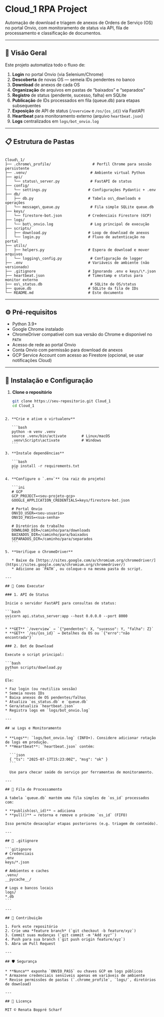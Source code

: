 # Cloud_1 RPA Project

Automação de download e triagem de anexos de Ordens de Serviço (OS) no portal Onvio, com monitoramento de status via API, fila de processamento e classificação de documentos.  

---

## 🚀 Visão Geral

Este projeto automatiza todo o fluxo de:

1. **Login** no portal Onvio (via Selenium/Chrome)  
2. **Descoberta** de novas OS — semeia IDs pendentes no banco  
3. **Download** de anexos de cada OS  
4. **Organização** de arquivos em pastas de “baixados” e “separados”  
5. **Registro** de status (pendente, sucesso, falha) em SQLite  
6. **Publicação** de IDs processados em fila (queue.db) para etapas subsequentes  
7. **Exposição** de API de status (`/overview` e `/os/{os_id}`) via FastAPI  
8. **Heartbeat** para monitoramento externo (arquivo `heartbeat.json`)  
9. **Logs** centralizados em `logs/bot_onvio.log`

---

## 📋 Estrutura de Pastas

```

Cloud\_1/
├── .chrome\_profile/                   # Perfil Chrome para sessão persistente
├── .venv/                             # Ambiente virtual Python
├── api/
│   └── status\_server.py              # FastAPI de status
├── config/
│   └── settings.py                   # Configurações Pydantic + .env
├── db/
│   ├── db.py                         # Tabela os\_downloads e operações
│   └── message\_queue.py              # Fila simple SQLite queue.db
├── keys/
│   └── firestore-bot.json            # Credenciais Firestore (GCP)
├── logs/
│   └── bot\_onvio.log                 # Log principal de execução
├── scripts/
│   ├── download.py                   # Loop de download de anexos
│   └── login.py                      # Fluxo de autenticação no portal
├── utils/
│   ├── helpers.py                    # Espera de download e mover arquivos
│   └── logging\_config.py             # Configuração de logger
├── .env                              # Variáveis de ambiente (não versionado)
├── .gitignore                        # Ignorando .env e keys/\*.json
├── heartbeat.json                    # Timestamp e status para monitor externo
├── os\_status.db                      # SQLite de OS/status
├── queue.db                          # SQLite da fila de IDs
└── README.md                         # Este documento

````

---

## ⚙️ Pré-requisitos

- Python 3.9+  
- Google Chrome instalado  
- ChromeDriver compatível com sua versão do Chrome e disponível no `PATH`  
- Acesso de rede ao portal Onvio  
- Conta Onvio com permissão para download de anexos  
- GCP Service Account com acesso ao Firestore (opcional, se usar notificações Cloud)  

---

## 🔧 Instalação e Configuração

1. **Clone o repositório**  
   ```bash
   git clone https://seu-repositorio.git Cloud_1
   cd Cloud_1
````

2. **Crie e ative o virtualenv**

   ```bash
   python -m venv .venv
   source .venv/bin/activate       # Linux/macOS
   .venv\Scripts\activate          # Windows
   ```

3. **Instale dependências**

   ```bash
   pip install -r requirements.txt
   ```

4. **Configure o `.env`** (na raiz do projeto)

   ```ini
   # GCP
   GCP_PROJECT=<seu-projeto-gcp>
   GOOGLE_APPLICATION_CREDENTIALS=keys/firestore-bot.json

   # Portal Onvio
   ONVIO_USER=<seu-usuario>
   ONVIO_PASS=<sua-senha>

   # Diretórios de trabalho
   DOWNLOAD_DIR=/caminho/para/downloads
   BAIXADOS_DIR=/caminho/para/baixados
   SEPARADOS_DIR=/caminho/para/separados
   ```

5. **Verifique o ChromeDriver**

   * Baixe da [https://sites.google.com/a/chromium.org/chromedriver/](https://sites.google.com/a/chromium.org/chromedriver/)
   * Adicione ao `PATH`, ou coloque-o na mesma pasta do script.

---

## 🏃 Como Executar

### 1. API de Status

Inicie o servidor FastAPI para consultas de status:

```bash
uvicorn api.status_server:app --host 0.0.0.0 --port 8000
```

* **GET** `/overview` → `{"pendentes": X, "sucesso": Y, "falha": Z}`
* **GET** `/os/{os_id}` → Detalhes da OS ou `{"erro":"não encontrada"}`

### 2. Bot de Download

Execute o script principal:

```bash
python scripts/download.py
```

Ele:

* Faz login (ou reutiliza sessão)
* Semeia novos IDs
* Baixa anexos de OS pendentes/falhas
* Atualiza `os_status.db` e `queue.db`
* Gera/atualiza `heartbeat.json`
* Registra logs em `logs/bot_onvio.log`

---

## 📊 Logs e Monitoramento

* **Logs**: `logs/bot_onvio.log` (INFO+). Considere adicionar rotação de logs em produção.
* **Heartbeat**: `heartbeat.json` contém:

  ```json
  { "ts": "2025-07-17T15:23:00Z", "msg": "ok" }
  ```

  Use para checar saúde do serviço por ferramentas de monitoramento.

---

## 🔄 Fila de Processamento

A tabela `queue.db` mantém uma fila simples de `os_id` processados com:

* **publish(os\_id)** → adiciona
* **pull()** → retorna e remove o próximo `os_id` (FIFO)

Isso permite desacoplar etapas posteriores (e.g. triagem de conteúdo).

---

## 📝 .gitignore

```gitignore
# Credenciais
.env
keys/*.json

# Ambientes e caches
.venv/
__pycache__/

# Logs e bancos locais
logs/
*.db
```

---

## 📖 Contribuição

1. Fork este repositório
2. Crie uma *feature branch* (`git checkout -b feature/xyz`)
3. Commit suas mudanças (`git commit -m "Add xyz"`)
4. Push para sua branch (`git push origin feature/xyz`)
5. Abra um Pull Request

---

## 🛡️ Segurança

* **Nunca** exponha `ONVIO_PASS` ou chaves GCP em logs públicos
* Armazene credenciais sensíveis apenas em variáveis de ambiente
* Revise permissões de pastas (`.chrome_profile`, `logs/`, diretórios de download)

---

## 🤝 Licença

MIT © Renata Boppré Scharf
